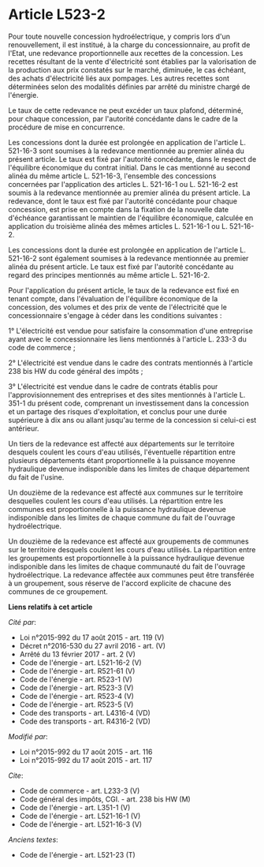 # Article L523-2

Pour toute nouvelle concession hydroélectrique, y compris lors d'un renouvellement, il est institué, à la charge du
concessionnaire, au profit de l'Etat, une redevance proportionnelle aux recettes de la concession. Les recettes résultant de
la vente d'électricité sont établies par la valorisation de la production aux prix constatés sur le marché, diminuée, le cas
échéant, des achats d'électricité liés aux pompages. Les autres recettes sont déterminées selon des modalités définies par
arrêté du ministre chargé de l'énergie.

Le taux de cette redevance ne peut excéder un taux plafond, déterminé, pour chaque concession, par l'autorité concédante dans
le cadre de la procédure de mise en concurrence.

Les concessions dont la durée est prolongée en application de l'article L. 521-16-3 sont soumises à la redevance mentionnée
au premier alinéa du présent article. Le taux est fixé par l'autorité concédante, dans le respect de l'équilibre économique
du contrat initial. Dans le cas mentionné au second alinéa du même article L. 521-16-3, l'ensemble des concessions concernées
par l'application des articles L. 521-16-1 ou L. 521-16-2 est soumis à la redevance mentionnée au premier alinéa du présent
article. La redevance, dont le taux est fixé par l'autorité concédante pour chaque concession, est prise en compte dans la
fixation de la nouvelle date d'échéance garantissant le maintien de l'équilibre économique, calculée en application du
troisième alinéa des mêmes articles L. 521-16-1 ou L. 521-16-2.

Les concessions dont la durée est prolongée en application de l'article L. 521-16-2 sont également soumises à la redevance
mentionnée au premier alinéa du présent article. Le taux est fixé par l'autorité concédante au regard des principes
mentionnés au même article L. 521-16-2.

Pour l'application du présent article, le taux de la redevance est fixé en tenant compte, dans l'évaluation de l'équilibre
économique de la concession, des volumes et des prix de vente de l'électricité que le concessionnaire s'engage à céder dans
les conditions suivantes :

1° L'électricité est vendue pour satisfaire la consommation d'une entreprise ayant avec le concessionnaire les liens
mentionnés à l'article L. 233-3 du code de commerce ;

2° L'électricité est vendue dans le cadre des contrats mentionnés à l'article 238 bis HW du code général des impôts ;

3° L'électricité est vendue dans le cadre de contrats établis pour l'approvisionnement des entreprises et des sites
mentionnés à l'article L. 351-1 du présent code, comprenant un investissement dans la concession et un partage des risques
d'exploitation, et conclus pour une durée supérieure à dix ans ou allant jusqu'au terme de la concession si celui-ci est
antérieur.

Un tiers de la redevance est affecté aux départements sur le territoire desquels coulent les cours d'eau utilisés,
l'éventuelle répartition entre plusieurs départements étant proportionnelle à la puissance moyenne hydraulique devenue
indisponible dans les limites de chaque département du fait de l'usine.

Un douzième de la redevance est affecté aux communes sur le territoire desquelles coulent les cours d'eau utilisés. La
répartition entre les communes est proportionnelle à la puissance hydraulique devenue indisponible dans les limites de chaque
commune du fait de l'ouvrage hydroélectrique.

Un douzième de la redevance est affecté aux groupements de communes sur le territoire desquels coulent les cours d'eau
utilisés. La répartition entre les groupements est proportionnelle à la puissance hydraulique devenue indisponible dans les
limites de chaque communauté du fait de l'ouvrage hydroélectrique. La redevance affectée aux communes peut être transférée à
un groupement, sous réserve de l'accord explicite de chacune des communes de ce groupement.

**Liens relatifs à cet article**

_Cité par_:

  - Loi n°2015-992 du 17 août 2015 - art. 119 (V)
  - Décret n°2016-530 du 27 avril 2016 - art. (V)
  - Arrêté du 13 février 2017 - art. 2 (V)
  - Code de l'énergie - art. L521-16-2 (V)
  - Code de l'énergie - art. R521-61 (V)
  - Code de l'énergie - art. R523-1 (V)
  - Code de l'énergie - art. R523-3 (V)
  - Code de l'énergie - art. R523-4 (V)
  - Code de l'énergie - art. R523-5 (V)
  - Code des transports - art. L4316-4 (VD)
  - Code des transports - art. R4316-2 (VD)

_Modifié par_:

  - Loi n°2015-992 du 17 août 2015 - art. 116
  - Loi n°2015-992 du 17 août 2015 - art. 117

_Cite_:

  - Code de commerce - art. L233-3 (V)
  - Code général des impôts, CGI. - art. 238 bis HW (M)
  - Code de l'énergie - art. L351-1 (V)
  - Code de l'énergie - art. L521-16-1 (V)
  - Code de l'énergie - art. L521-16-3 (V)

_Anciens textes_:

  - Code de l'énergie - art. L521-23 (T)
